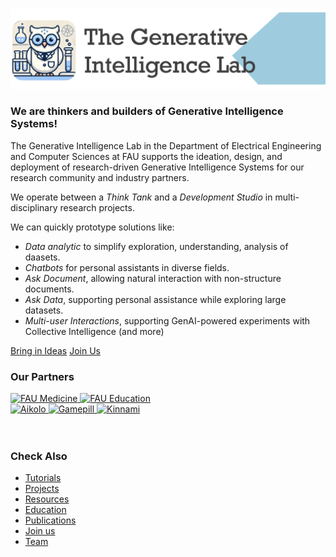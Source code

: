![GenI-Lab Banner](./images/icons/genilab-banner.png)

### We are thinkers and builders of Generative Intelligence Systems!

The Generative Intelligence Lab in the Department of Electrical Engineering and Computer Sciences at FAU supports the ideation, design, and deployment of research-driven Generative Intelligence Systems for our research community and industry partners.

We operate between a *Think Tank* and a *Development Studio* in multi-disciplinary research projects. 

We can quickly prototype solutions like:

* *Data analytic* to simplify exploration, understanding, analysis of daasets. 
* *Chatbots* for personal assistants in diverse fields.
* *Ask Document*, allowing natural interaction with non-structure documents. 
* *Ask Data*, supporting personal assistance while exploring large datasets.
* *Multi-user Interactions*, supporting GenAI-powered experiments with Collective Intelligence
(and more)

<div class="cta-buttons">
<a href="./projects.html" class="cta-button">Bring in Ideas</a>
<a href="./collaborate.html" class="cta-button">Join Us</a>
</div>


<main>
<h3>Our Partners</h3>
<div class="logo-tape-wrapper" data-logo-size="70">
  <a href="https://www.fau.edu/medicine/">
    <img src="../images/logos/fau-som.png" alt="FAU Medicine" />
  </a>
  <a href="https://www.fau.edu/education/">
    <img src="../images/logos/fau-coe.png" alt="FAU Education" />
  </a>
</div>


<div class="logo-tape-wrapper" data-logo-size="40">
   <a href="https://www.aikolo.com">
     <img src="../images/logos/aikolo.png" alt="Aikolo" />
   </a>
   <a href="https://gamepill.com">
     <img src="../images/logos/gamepill.png" alt="Gamepill" />
   </a>
   <a href="https://www.kinnami.com">
     <img src="../images/logos/kinammi.png" alt="Kinnami" />
   </a>
</div>
</main>

<br/>
<br/>

### Check Also

* [Tutorials](./knowledge.md#tutorials)
* [Projects](./projects.md)
* [Resources](./projects.md#resources) 
* [Education](./knowledge.md#education)
* [Publications](./knowledge.md#publications)
* [Join us](./collaborate.md)
* [Team](./people.html)


 


